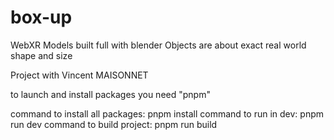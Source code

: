 # box-up

WebXR
Models built full with blender
Objects are about exact real world shape and size


Project with Vincent MAISONNET



to launch and install packages you need "pnpm"

command to install all packages: pnpm install 
command to run in dev: pnpm run dev
command to build project: pnpm run build